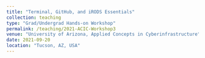 ```yaml
---
title: "Terminal, GitHub, and iRODS Essentials" 
collection: teaching
type: "Grad/Undergrad Hands-on Workshop"
permalink: /teaching/2021-ACIC-Workshop3
venue: "University of Arizona, Applied Concepts in Cyberinfrastructure"
date: 2021-09-20
location: "Tucson, AZ, USA"
---
```

